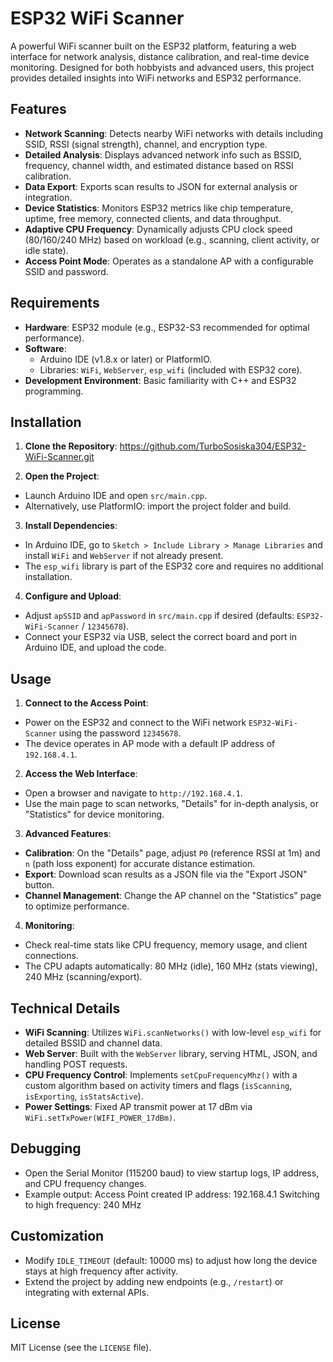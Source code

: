 # ESP32 WiFi Scanner

A powerful WiFi scanner built on the ESP32 platform, featuring a web interface for network analysis, distance calibration, and real-time device monitoring. Designed for both hobbyists and advanced users, this project provides detailed insights into WiFi networks and ESP32 performance.

## Features
- **Network Scanning**: Detects nearby WiFi networks with details including SSID, RSSI (signal strength), channel, and encryption type.
- **Detailed Analysis**: Displays advanced network info such as BSSID, frequency, channel width, and estimated distance based on RSSI calibration.
- **Data Export**: Exports scan results to JSON for external analysis or integration.
- **Device Statistics**: Monitors ESP32 metrics like chip temperature, uptime, free memory, connected clients, and data throughput.
- **Adaptive CPU Frequency**: Dynamically adjusts CPU clock speed (80/160/240 MHz) based on workload (e.g., scanning, client activity, or idle state).
- **Access Point Mode**: Operates as a standalone AP with a configurable SSID and password.

## Requirements
- **Hardware**: ESP32 module (e.g., ESP32-S3 recommended for optimal performance).
- **Software**:
  - Arduino IDE (v1.8.x or later) or PlatformIO.
  - Libraries: `WiFi`, `WebServer`, `esp_wifi` (included with ESP32 core).
- **Development Environment**: Basic familiarity with C++ and ESP32 programming.

## Installation
1. **Clone the Repository**:   https://github.com/TurboSosiska304/ESP32-WiFi-Scanner.git

2. **Open the Project**:
- Launch Arduino IDE and open `src/main.cpp`.
- Alternatively, use PlatformIO: import the project folder and build.
3. **Install Dependencies**:
- In Arduino IDE, go to `Sketch > Include Library > Manage Libraries` and install `WiFi` and `WebServer` if not already present.
- The `esp_wifi` library is part of the ESP32 core and requires no additional installation.
4. **Configure and Upload**:
- Adjust `apSSID` and `apPassword` in `src/main.cpp` if desired (defaults: `ESP32-WiFi-Scanner` / `12345678`).
- Connect your ESP32 via USB, select the correct board and port in Arduino IDE, and upload the code.

## Usage
1. **Connect to the Access Point**:
- Power on the ESP32 and connect to the WiFi network `ESP32-WiFi-Scanner` using the password `12345678`.
- The device operates in AP mode with a default IP address of `192.168.4.1`.
2. **Access the Web Interface**:
- Open a browser and navigate to `http://192.168.4.1`.
- Use the main page to scan networks, "Details" for in-depth analysis, or "Statistics" for device monitoring.
3. **Advanced Features**:
- **Calibration**: On the "Details" page, adjust `P0` (reference RSSI at 1m) and `n` (path loss exponent) for accurate distance estimation.
- **Export**: Download scan results as a JSON file via the "Export JSON" button.
- **Channel Management**: Change the AP channel on the "Statistics" page to optimize performance.
4. **Monitoring**:
- Check real-time stats like CPU frequency, memory usage, and client connections.
- The CPU adapts automatically: 80 MHz (idle), 160 MHz (stats viewing), 240 MHz (scanning/export).

## Technical Details
- **WiFi Scanning**: Utilizes `WiFi.scanNetworks()` with low-level `esp_wifi` for detailed BSSID and channel data.
- **Web Server**: Built with the `WebServer` library, serving HTML, JSON, and handling POST requests.
- **CPU Frequency Control**: Implements `setCpuFrequencyMhz()` with a custom algorithm based on activity timers and flags (`isScanning`, `isExporting`, `isStatsActive`).
- **Power Settings**: Fixed AP transmit power at 17 dBm via `WiFi.setTxPower(WIFI_POWER_17dBm)`.

## Debugging
- Open the Serial Monitor (115200 baud) to view startup logs, IP address, and CPU frequency changes.
- Example output:
  Access Point created
  IP address: 192.168.4.1
  Switching to high frequency: 240 MHz

## Customization
- Modify `IDLE_TIMEOUT` (default: 10000 ms) to adjust how long the device stays at high frequency after activity.
- Extend the project by adding new endpoints (e.g., `/restart`) or integrating with external APIs.

## License
MIT License (see the `LICENSE` file).

